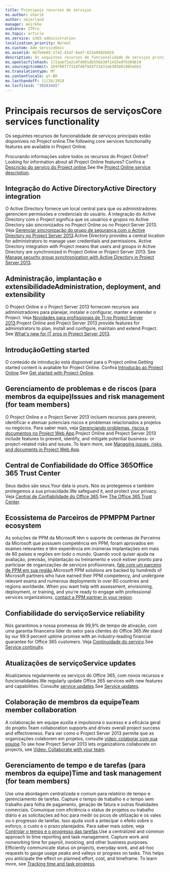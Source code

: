 ```yaml
---
title: Principais recursos de serviços
ms.author: sharik
author: skjerland
manager: mnirkhe
audience: ITPro
ms.topic: article
ms.service: o365-administration
localization_priority: Normal
ms.custom: Adm_ServiceDesc
ms.assetid: 6bfb9e65-2f42-43af-8ad7-623e9402b029
description: Os seguintes recursos de funcionalidade de serviços principais estão disponíveis no Project online.
ms.openlocfilehash: 172aabf2a2cdf4891db556b38f1415edf6389610
ms.sourcegitcommit: 2b9f68f7731dfd6f9d3f33e31e6303e81985ebb2
ms.translationtype: MT
ms.contentlocale: pt-BR
ms.lasthandoff: 11/26/2019
ms.locfileid: "39263445"
---
```

# <a name="core-services-functionality"></a><span data-ttu-id="53901-103">Principais recursos de serviços</span><span class="sxs-lookup"><span data-stu-id="53901-103">Core services functionality</span></span>

<span data-ttu-id="53901-104">Os seguintes recursos de funcionalidade de serviços principais estão disponíveis no Project online.</span><span class="sxs-lookup"><span data-stu-id="53901-104">The following core services functionality features are available in Project Online.</span></span>
  
<span data-ttu-id="53901-105">Procurando informações sobre todos os recursos do Project Online?</span><span class="sxs-lookup"><span data-stu-id="53901-105">Looking for information about all Project Online features?</span></span> <span data-ttu-id="53901-106">Confira a [Descrição do serviço do Project online](project-online-service-description.md).</span><span class="sxs-lookup"><span data-stu-id="53901-106">See the [Project Online service description](project-online-service-description.md).</span></span>
  
## <a name="active-directory-integration"></a><span data-ttu-id="53901-107">Integração do Active Directory</span><span class="sxs-lookup"><span data-stu-id="53901-107">Active Directory integration</span></span>

<span data-ttu-id="53901-p102">O Active Directory fornece um local central para que os administradores gerenciem permissões e credenciais do usuário. A integração do Active Directory com o Project significa que os usuários e grupos no Active Directory são sincronizados no Project Online ou no Project Server 2013. Veja [Gerenciar sincronização do grupo de segurança com o Active Directory no Project Server 2013](https://go.microsoft.com/fwlink/p/?LinkId=402631).</span><span class="sxs-lookup"><span data-stu-id="53901-p102">Active Directory provides a central location for administrators to manage user credentials and permissions. Active Directory integration with Project means that users and groups in Active Directory are synchronized in Project Online or Project Server 2013. See [Manage security group synchronization with Active Directory in Project Server 2013](https://go.microsoft.com/fwlink/p/?LinkId=402631).</span></span>
  
## <a name="administration-deployment-and-extensibility"></a><span data-ttu-id="53901-111">Administração, implantação e extensibilidade</span><span class="sxs-lookup"><span data-stu-id="53901-111">Administration, deployment, and extensibility</span></span>

<span data-ttu-id="53901-p103">O Project Online e o Project Server 2013 fornecem recursos aos administradores para planejar, instalar e configurar, manter e estender o Project. Veja [Novidades para profissionais de TI no Project Server 2013](https://go.microsoft.com/fwlink/p/?LinkId=272017).</span><span class="sxs-lookup"><span data-stu-id="53901-p103">Project Online and Project Server 2013 provide features for administrators to plan, install and configure, maintain and extend Project. See [What's new for IT pros in Project Server 2013](https://go.microsoft.com/fwlink/p/?LinkId=272017).</span></span>
  
## <a name="getting-started"></a><span data-ttu-id="53901-114">Introdução</span><span class="sxs-lookup"><span data-stu-id="53901-114">Getting started</span></span>

<span data-ttu-id="53901-115">O conteúdo de introdução está disponível para o Project online.</span><span class="sxs-lookup"><span data-stu-id="53901-115">Getting started content is available for Project Online.</span></span> <span data-ttu-id="53901-116">Confira [Introdução ao Project Online](https://support.office.com/en-us/article/Get-started-with-Project-Online-E3E5F64F-ADA5-4F9D-A578-130B2D4E5F11?ui=en-US&amp;rs=en-US&amp;ad=US).</span><span class="sxs-lookup"><span data-stu-id="53901-116">See [Get started with Project Online](https://support.office.com/en-us/article/Get-started-with-Project-Online-E3E5F64F-ADA5-4F9D-A578-130B2D4E5F11?ui=en-US&amp;rs=en-US&amp;ad=US).</span></span>
  
## <a name="issues-and-risk-management-for-team-members"></a><span data-ttu-id="53901-117">Gerenciamento de problemas e de riscos (para membros da equipe)</span><span class="sxs-lookup"><span data-stu-id="53901-117">Issues and risk management (for team members)</span></span>

<span data-ttu-id="53901-p105">O Project Online e o Project Server 2013 incluem recursos para prevenir, identificar e atenuar potenciais riscos e problemas relacionados a projetos ou negócios. Para saber mais, veja [Gerenciando problemas, riscos e documentos no Project Web App](https://go.microsoft.com/fwlink/?LinkId=402634).</span><span class="sxs-lookup"><span data-stu-id="53901-p105">Project Online and Project Server 2013 include features to prevent, identify, and mitigate potential business- or project-related risks and issues. To learn more, see [Managing issues, risks, and documents in Project Web App](https://go.microsoft.com/fwlink/?LinkId=402634).</span></span>
  
## <a name="office-365-trust-center"></a><span data-ttu-id="53901-120">Central de Confiabilidade do Office 365</span><span class="sxs-lookup"><span data-stu-id="53901-120">Office 365 Trust Center</span></span>

<span data-ttu-id="53901-121">Seus dados são seus.</span><span class="sxs-lookup"><span data-stu-id="53901-121">Your data is yours.</span></span> <span data-ttu-id="53901-122">Nós os protegemos e também protegemos a sua privacidade.</span><span class="sxs-lookup"><span data-stu-id="53901-122">We safeguard it, and protect your privacy.</span></span> <span data-ttu-id="53901-123">Veja [Central de Confiabilidade do Office 365](https://go.microsoft.com/fwlink/?LinkId=402637).</span><span class="sxs-lookup"><span data-stu-id="53901-123">See [The Office 365 Trust Center](https://go.microsoft.com/fwlink/?LinkId=402637).</span></span>
  
## <a name="ppm-partner-ecosystem"></a><span data-ttu-id="53901-124">Ecossistema de Parceiros de PPM</span><span class="sxs-lookup"><span data-stu-id="53901-124">PPM Partner ecosystem</span></span>

<span data-ttu-id="53901-p107">As soluções de PPM da Microsoft têm o suporte de centenas de Parceiros da Microsoft que possuem competência em PPM, foram aprovados em exames relevantes e têm experiência em inúmeras implantações em mais de 80 países e regiões em todo o mundo. Quando você quiser ajuda na avaliação, previsão, implantação ou treinamento e você estiver pronto para participar de organizações de serviços profissionais, [fale com um parceiro de PPM em sua região](https://go.microsoft.com/fwlink/p/?LinkId=272646).</span><span class="sxs-lookup"><span data-stu-id="53901-p107">Microsoft PPM solutions are backed by hundreds of Microsoft partners who have earned their PPM competency, and undergone relevant exams and numerous deployments in over 80 countries and regions worldwide. When you want help with assessment, envisioning, deployment, or training, and you're ready to engage with professional services organizations, [contact a PPM partner in your region](https://go.microsoft.com/fwlink/p/?LinkId=272646).</span></span>
  
## <a name="service-reliability"></a><span data-ttu-id="53901-127">Confiabilidade do serviço</span><span class="sxs-lookup"><span data-stu-id="53901-127">Service reliability</span></span>

<span data-ttu-id="53901-128">Nós garantimos a nossa promessa de 99,9% de tempo de ativação, com uma garantia financeira líder do setor para clientes do Office 365.</span><span class="sxs-lookup"><span data-stu-id="53901-128">We stand by our 99.9 percent uptime promise with an industry-leading financial guarantee for Office 365 customers.</span></span> <span data-ttu-id="53901-129">Veja [Continuidade do serviço](https://go.microsoft.com/fwlink/?LinkId=402653).</span><span class="sxs-lookup"><span data-stu-id="53901-129">See [Service continuity](https://go.microsoft.com/fwlink/?LinkId=402653).</span></span>
  
## <a name="service-updates"></a><span data-ttu-id="53901-130">Atualizações de serviço</span><span class="sxs-lookup"><span data-stu-id="53901-130">Service updates</span></span>

<span data-ttu-id="53901-131">Atualizamos regularmente os serviços do Office 365, com novos recursos e funcionalidades.</span><span class="sxs-lookup"><span data-stu-id="53901-131">We regularly update Office 365 services with new features and capabilities.</span></span> <span data-ttu-id="53901-132">Consulte [service updates](../office-365-platform-service-description/service-updates.md).</span><span class="sxs-lookup"><span data-stu-id="53901-132">See [Service updates](../office-365-platform-service-description/service-updates.md).</span></span>
  
## <a name="team-member-collaboration"></a><span data-ttu-id="53901-133">Colaboração de membros da equipe</span><span class="sxs-lookup"><span data-stu-id="53901-133">Team member collaboration</span></span>

<span data-ttu-id="53901-134">A colaboração em equipe auxilia e impulsiona o sucesso e a eficácia geral do projeto.</span><span class="sxs-lookup"><span data-stu-id="53901-134">Team collaboration supports and drives overall project success and effectiveness.</span></span> <span data-ttu-id="53901-135">Para ver como o Project Server 2013 permite que as organizações colaborem em projetos, consulte [vídeo: colaborar com sua equipe](https://go.microsoft.com/fwlink/?LinkId=402628).</span><span class="sxs-lookup"><span data-stu-id="53901-135">To see how Project Server 2013 lets organizations collaborate on projects, see [Video: Collaborate with your team](https://go.microsoft.com/fwlink/?LinkId=402628).</span></span>
  
## <a name="time-and-task-management-for-team-members"></a><span data-ttu-id="53901-136">Gerenciamento de tempo e de tarefas (para membros da equipe)</span><span class="sxs-lookup"><span data-stu-id="53901-136">Time and task management (for team members)</span></span>

<span data-ttu-id="53901-p111">Use uma abordagem centralizada e comum para relatório de tempo e gerenciamento de tarefas. Capture o tempo de trabalho e o tempo sem trabalho para folha de pagamento, geração de fatura e outras finalidades comerciais. Comunique com eficiência o status de projetos ou trabalho diário e as solicitações ad hoc para medir os picos de utilização e os vales ou o progresso de tarefas. Isso ajuda você a antecipar o efeito sobre o esforço, o custo e o prazo planejados. Para saber mais sobre, veja [Controlar o tempo e o progresso das tarefas](https://go.microsoft.com/fwlink/p/?LinkId=271321).</span><span class="sxs-lookup"><span data-stu-id="53901-p111">Use a centralized and common approach to time reporting and task management. Capture work and nonworking time for payroll, invoicing, and other business purposes. Efficiently communicate status on projects, everyday work, and ad-hoc requests to gauge usage peaks and valleys or progress on tasks. This helps you anticipate the effect on planned effort, cost, and timeframe. To learn more, see [Tracking time and task progress](https://go.microsoft.com/fwlink/p/?LinkId=271321).</span></span>
  
